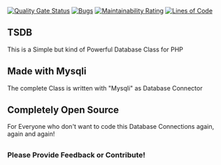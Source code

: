 [![Quality Gate Status](https://sonarcloud.io/api/project_badges/measure?project=TimyStream_PHP-Database-Class&metric=alert_status)](https://sonarcloud.io/dashboard?id=TimyStream_PHP-Database-Class) [![Bugs](https://sonarcloud.io/api/project_badges/measure?project=TimyStream_PHP-Database-Class&metric=bugs)](https://sonarcloud.io/dashboard?id=TimyStream_PHP-Database-Class) [![Maintainability Rating](https://sonarcloud.io/api/project_badges/measure?project=TimyStream_PHP-Database-Class&metric=sqale_rating)](https://sonarcloud.io/dashboard?id=TimyStream_PHP-Database-Class) [![Lines of Code](https://sonarcloud.io/api/project_badges/measure?project=TimyStream_PHP-Database-Class&metric=ncloc)](https://sonarcloud.io/dashboard?id=TimyStream_PHP-Database-Class)

## TSDB

This is a Simple but kind of Powerful Database Class for PHP

## Made with Mysqli
The complete Class is written with "Mysqli" as Database Connector

## Completely Open Source
For Everyone who don't want to code this Database Connections again, again and again!
##

### Please Provide Feedback or Contribute!
